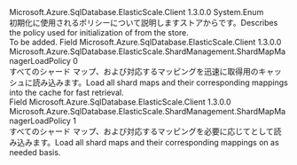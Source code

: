 <Type Name="ShardMapManagerLoadPolicy" FullName="Microsoft.Azure.SqlDatabase.ElasticScale.ShardManagement.ShardMapManagerLoadPolicy">
  <TypeSignature Language="C#" Value="public enum ShardMapManagerLoadPolicy" />
  <TypeSignature Language="ILAsm" Value=".class public auto ansi sealed ShardMapManagerLoadPolicy extends System.Enum" />
  <TypeSignature Language="DocId" Value="T:Microsoft.Azure.SqlDatabase.ElasticScale.ShardManagement.ShardMapManagerLoadPolicy" />
  <TypeSignature Language="VB.NET" Value="Public Enum ShardMapManagerLoadPolicy" />
  <TypeSignature Language="F#" Value="type ShardMapManagerLoadPolicy = " />
  <AssemblyInfo>
    <AssemblyName>Microsoft.Azure.SqlDatabase.ElasticScale.Client</AssemblyName>
    <AssemblyVersion>1.3.0.0</AssemblyVersion>
  </AssemblyInfo>
  <Base>
    <BaseTypeName>System.Enum</BaseTypeName>
  </Base>
  <Docs>
    <summary>
            <span data-ttu-id="892fb-101">初期化に使用されるポリシーについて説明します<see cref="T:Microsoft.Azure.SqlDatabase.ElasticScale.ShardManagement.ShardMapManager" />ストアからです。</span><span class="sxs-lookup"><span data-stu-id="892fb-101">Describes the policy used for initialization of <see cref="T:Microsoft.Azure.SqlDatabase.ElasticScale.ShardManagement.ShardMapManager" /> from the store.</span></span>
            </summary>
    <remarks>To be added.</remarks>
  </Docs>
  <Members>
    <Member MemberName="Eager">
      <MemberSignature Language="C#" Value="Eager" />
      <MemberSignature Language="ILAsm" Value=".field public static literal valuetype Microsoft.Azure.SqlDatabase.ElasticScale.ShardManagement.ShardMapManagerLoadPolicy Eager = int32(0)" />
      <MemberSignature Language="DocId" Value="F:Microsoft.Azure.SqlDatabase.ElasticScale.ShardManagement.ShardMapManagerLoadPolicy.Eager" />
      <MemberSignature Language="VB.NET" Value="Eager" />
      <MemberSignature Language="F#" Value="Eager = 0" Usage="Microsoft.Azure.SqlDatabase.ElasticScale.ShardManagement.ShardMapManagerLoadPolicy.Eager" />
      <MemberType>Field</MemberType>
      <AssemblyInfo>
        <AssemblyName>Microsoft.Azure.SqlDatabase.ElasticScale.Client</AssemblyName>
        <AssemblyVersion>1.3.0.0</AssemblyVersion>
      </AssemblyInfo>
      <ReturnValue>
        <ReturnType>Microsoft.Azure.SqlDatabase.ElasticScale.ShardManagement.ShardMapManagerLoadPolicy</ReturnType>
      </ReturnValue>
      <MemberValue>0</MemberValue>
      <Docs>
        <summary>
            <span data-ttu-id="892fb-102">すべてのシャード マップ、および対応するマッピングを迅速に取得用のキャッシュに読み込みます。</span><span class="sxs-lookup"><span data-stu-id="892fb-102">Load all shard maps and their corresponding mappings into the cache for fast retrieval.</span></span>
            </summary>
      </Docs>
    </Member>
    <Member MemberName="Lazy">
      <MemberSignature Language="C#" Value="Lazy" />
      <MemberSignature Language="ILAsm" Value=".field public static literal valuetype Microsoft.Azure.SqlDatabase.ElasticScale.ShardManagement.ShardMapManagerLoadPolicy Lazy = int32(1)" />
      <MemberSignature Language="DocId" Value="F:Microsoft.Azure.SqlDatabase.ElasticScale.ShardManagement.ShardMapManagerLoadPolicy.Lazy" />
      <MemberSignature Language="VB.NET" Value="Lazy" />
      <MemberSignature Language="F#" Value="Lazy = 1" Usage="Microsoft.Azure.SqlDatabase.ElasticScale.ShardManagement.ShardMapManagerLoadPolicy.Lazy" />
      <MemberType>Field</MemberType>
      <AssemblyInfo>
        <AssemblyName>Microsoft.Azure.SqlDatabase.ElasticScale.Client</AssemblyName>
        <AssemblyVersion>1.3.0.0</AssemblyVersion>
      </AssemblyInfo>
      <ReturnValue>
        <ReturnType>Microsoft.Azure.SqlDatabase.ElasticScale.ShardManagement.ShardMapManagerLoadPolicy</ReturnType>
      </ReturnValue>
      <MemberValue>1</MemberValue>
      <Docs>
        <summary>
            <span data-ttu-id="892fb-103">すべてのシャード マップ、および対応するマッピングを必要に応じてとして読み込みます。</span><span class="sxs-lookup"><span data-stu-id="892fb-103">Load all shard maps and their corresponding mappings on as needed basis.</span></span>
            </summary>
      </Docs>
    </Member>
  </Members>
</Type>